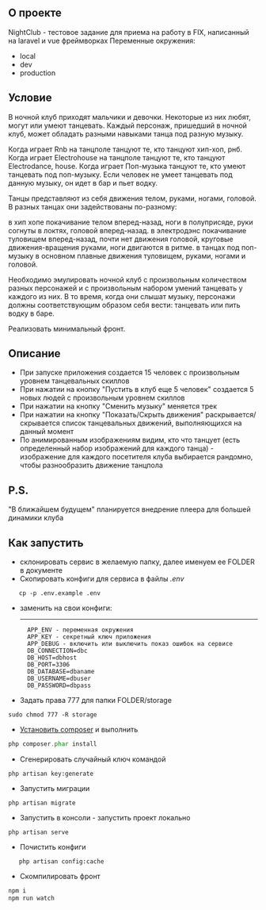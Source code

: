 
## О проекте

NightClub - тестовое задание для приема на работу в FIX, написанный на laravel и vue фреймворках
Переменные окружения:
* local
* dev
* production 

## Условие

В ночной клуб приходят мальчики и девочки. Некоторые из них любят, могут или умеют танцевать. Каждый персонаж, пришедший в ночной клуб, может обладать разными навыками танца под разную музыку.

Когда играет Rnb на танцполе танцуют те, кто танцуют хип-хоп, рнб. Когда играет Electrohouse на танцполе танцуют те, кто танцуют Electrodance, house. Когда играет Поп-музыка танцуют те, кто умеют танцевать под поп-музыку. Если человек не умеет танцевать под данную музыку, он идет в бар и пьет водку.

Танцы представляют из себя движения телом, руками, ногами, головой. В разных танцах они задействованы по-разному:

в хип хопе покачивание телом вперед-назад, ноги в полуприсяде, руки согнуты в локтях, головой вперед-назад.
в электродэнс покачивание туловищем вперед-назад, почти нет движения головой, круговые движения-вращения руками, ноги двигаются в ритме.
в танцах под поп-музыку в основном плавные движения туловищем, руками, ногами и головой.

Необходимо эмулировать ночной клуб с произвольным количеством разных персонажей и с произвольным набором умений танцевать у каждого из них. В то время, когда они слышат музыку, персонажи должны соответствующим образом себя вести: танцевать или пить водку в баре.

Реализовать минимальный фронт.

## Описание


* При запуске приложения создается 15 человек с произвольным уровнем танцевальных скиллов
* При нажатии на кнопку "Пустить в клуб еще 5 человек" создается 5 новых людей с произвольным уровнем скиллов
* При нажатии на кнопку "Сменить музыку" меняется трек
* При нажатии на кнопку "Показать/Скрыть движения" раскрывается/скрывается список танцевальных движений, выполняющихся на данный момент
* По анимированным изображениям видим, кто что танцует (есть определенный набор изображений для каждого танца) - изображение для каждого посетителя клуба выбирается рандомно, чтобы разнообразить движение танцпола


## P.S.
"В ближайшем будущем" планируется внедрение плеера для большей динамики клуба

## Как запустить

* склонировать сервис в желаемую папку, далее именуем ее FOLDER в документе
* Скопировать конфиги для сервиса в файлы *.env*
```
   cp -p .env.example .env
```

*  заменить на свои конфиги:


   ------------
         APP_ENV - переменная окружения 
         APP_KEY - секретный ключ приложения
         APP_DEBUG - включить или выключить показ ошибок на сервисе
         DB_CONNECTION=dbc
         DB_HOST=dbhost
         DB_PORT=3306
         DB_DATABASE=dbaname
         DB_USERNAME=dbuser
         DB_PASSWORD=dbpass

* Задать права 777 для папки FOLDER/storage
```
sudo chmod 777 -R storage

```  

* [Установить composer](https://getcomposer.org/) и выполнить
```php
php composer.phar install
```
* Сгенерировать случайный ключ командой
```
php artisan key:generate
```
* Запустить миграции
```
php artisan migrate
 ```
* Запустить в консоли - запустить проект локально 
```
php artisan serve
 ``` 
* Почистить конфиги
 ```
    php artisan config:cache
 ```
* Скомпилировать фронт
 ```sh
 npm i
npm run watch
 ```
